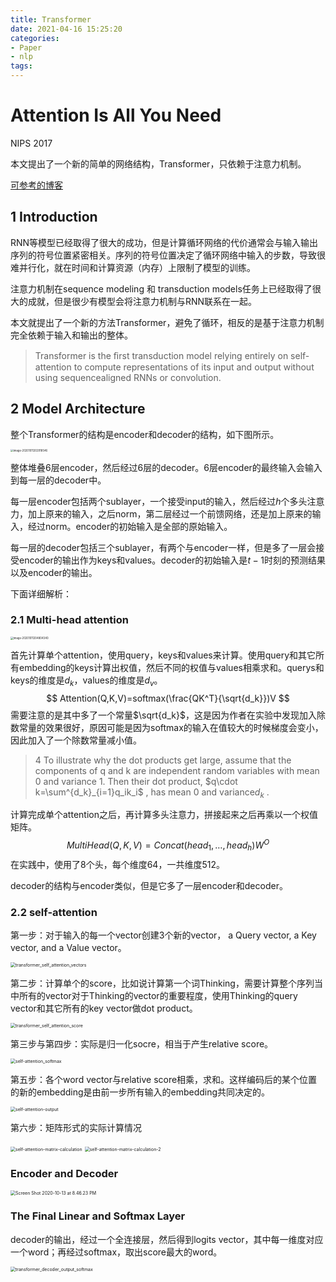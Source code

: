 ```yaml
---
title: Transformer
date: 2021-04-16 15:25:20
categories:
- Paper
- nlp
tags:
---
```


# Attention Is All You Need

NIPS 2017

本文提出了一个新的简单的网络结构，Transformer，只依赖于注意力机制。

[可参考的博客](http://jalammar.github.io/illustrated-transformer/)

<!--more-->

## 1 Introduction

RNN等模型已经取得了很大的成功，但是计算循环网络的代价通常会与输入输出序列的符号位置紧密相关。序列的符号位置决定了循环网络中输入的步数，导致很难并行化，就在时间和计算资源（内存）上限制了模型的训练。

注意力机制在sequence modeling 和 transduction models任务上已经取得了很大的成就，但是很少有模型会将注意力机制与RNN联系在一起。

本文就提出了一个新的方法Transformer，避免了循环，相反的是基于注意力机制完全依赖于输入和输出的整体。

> Transformer is the ﬁrst transduction model relying entirely on self-attention to compute representations of its input and output without using sequencealigned RNNs or convolution.

## 2 Model Architecture

整个Transformer的结构是encoder和decoder的结构，如下图所示。

<img src="../../../../../../../Zotero/storage/3DRV9644/image-20201011202918546.png" alt="image-20201011202918546" style="zoom: 30%;" />



整体堆叠6层encoder，然后经过6层的decoder。6层encoder的最终输入会输入到每一层的decoder中。

每一层encoder包括两个sublayer，一个接受input的输入，然后经过$h$个多头注意力，加上原来的输入，之后norm，第二层经过一个前馈网络，还是加上原来的输入，经过norm。encoder的初始输入是全部的原始输入。

每一层的decoder包括三个sublayer，有两个与encoder一样，但是多了一层会接受encoder的输出作为keys和values。decoder的初始输入是$t-1$时刻的预测结果以及encoder的输出。

下面详细解析：

### 2.1 Multi-head attention

<img src="../../../../../../../Zotero/storage/3DRV9644/image-20201011204804340.png" alt="image-20201011204804340" style="zoom:30%;" />

首先计算单个attention，使用query，keys和values来计算。使用query和其它所有embedding的keys计算出权值，然后不同的权值与values相乘求和。querys和keys的维度是$d_k$，values的维度是$d_v$。
$$
Attention(Q,K,V)=softmax(\frac{QK^T}{\sqrt{d_k}})V
$$
需要注意的是其中多了一个常量$\sqrt{d_k}$，这是因为作者在实验中发现加入除数常量的效果很好，原因可能是因为softmax的输入在值较大的时候梯度会变小，因此加入了一个除数常量减小值。

> 4 To illustrate why the dot products get large, assume that the components of q and k are independent random variables with mean 0 and variance 1. Then their dot product, $q\cdot k=\sum^{d_k}_{i=1}q_ik_i$ , has mean 0 and variance$d_k$ .

计算完成单个attention之后，再计算多头注意力，拼接起来之后再乘以一个权值矩阵。
$$
MultiHead(Q,K,V)=Concat(head_1,\dots,head_h)W^O
$$
在实践中，使用了8个头，每个维度64，一共维度512。

decoder的结构与encoder类似，但是它多了一层encoder和decoder。

### 2.2 self-attention

第一步：对于输入的每一个vector创建3个新的vector， a Query vector, a Key vector, and a Value vector。

<img src="../../../../../../../Zotero/storage/3DRV9644/transformer_self_attention_vectors.png" alt="transformer_self_attention_vectors" style="zoom: 50%;" />

第二步：计算单个的score，比如说计算第一个词Thinking，需要计算整个序列当中所有的vector对于Thinking的vector的重要程度，使用Thinking的query vector和其它所有的key vector做dot product。

<img src="../../../../../../../Zotero/storage/3DRV9644/transformer_self_attention_score.png" alt="transformer_self_attention_score" style="zoom:50%;" />

第三步与第四步：实际是归一化socre，相当于产生relative score。

<img src="../../../../../../../Zotero/storage/3DRV9644/self-attention_softmax.png" alt="self-attention_softmax" style="zoom:50%;" />

第五步：各个word vector与relative score相乘，求和。这样编码后的某个位置的新的embedding是由前一步所有输入的embedding共同决定的。

<img src="../../../../../../../Zotero/storage/3DRV9644/self-attention-output.png" alt="self-attention-output" style="zoom:50%;" />

第六步：矩阵形式的实际计算情况

<img src="../../../../../../../Zotero/storage/3DRV9644/self-attention-matrix-calculation.png" alt="self-attention-matrix-calculation" style="zoom:50%;" />

<img src="../../../../../../../Zotero/storage/3DRV9644/self-attention-matrix-calculation-2.png" alt="self-attention-matrix-calculation-2" style="zoom:50%;" />

### Encoder and Decoder

<img src="../../../../../../../Zotero/storage/3DRV9644/Screen Shot 2020-10-13 at 8.46.23 PM.png" alt="Screen Shot 2020-10-13 at 8.46.23 PM" style="zoom:50%;" />

### The Final Linear and Softmax Layer

decoder的输出，经过一个全连接层，然后得到logits vector，其中每一维度对应一个word；再经过softmax，取出score最大的word。

<img src="../../../../../../../Zotero/storage/3DRV9644/transformer_decoder_output_softmax.png" alt="transformer_decoder_output_softmax" style="zoom:50%;" />

